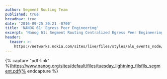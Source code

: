 ```yaml
---
author: Segment Routing Team
published: true
breadnav: true
date: '2016-09-25 20:21 -0700'
title: 'NANOG 61: Egress Peer Engineering'
excerpt: 'Nanog 61: Segment Routing Centralized Egress Peer Engineering'
header:
  teaser: >-
    https://networks.nokia.com/sites/live/files/styles/alu_events_node/public/meeting61.jpg?itok=QFIu-IXE
---
```


{% capture "pdf-link" %}https://www.nanog.org/sites/default/files/tuesday_lightning_filsfils_segment.pdf{% endcapture %}

<script src="{{ '/assets/js/pdfobject.min.js' | relative_url }}"></script>
<div class="fitvidsignore" id="pdf"></div>
<script>PDFObject.embed(" {{ pdf-link }} ", "#pdf", {height: "21.5em", width: "31.3em"});</script>
